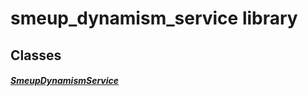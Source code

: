 


# smeup_dynamism_service library











## Classes

##### [SmeupDynamismService](../smeup_services_smeup_dynamism_service/SmeupDynamismService-class.md)



 















